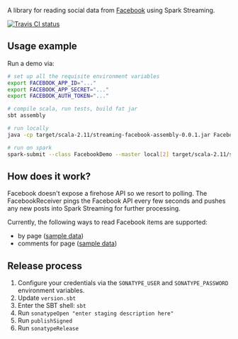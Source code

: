 A library for reading social data from [Facebook](https://www.facebook.com) using Spark Streaming.

[![Travis CI status](https://api.travis-ci.org/CatalystCode/streaming-facebook.svg?branch=master)](https://travis-ci.org/CatalystCode/streaming-facebook)

## Usage example ##

Run a demo via:

```sh
# set up all the requisite environment variables
export FACEBOOK_APP_ID="..."
export FACEBOOK_APP_SECRET="..."
export FACEBOOK_AUTH_TOKEN="..."

# compile scala, run tests, build fat jar
sbt assembly

# run locally
java -cp target/scala-2.11/streaming-facebook-assembly-0.0.1.jar FacebookDemo standalone

# run on spark
spark-submit --class FacebookDemo --master local[2] target/scala-2.11/streaming-facebook-assembly-0.0.1.jar spark
```

## How does it work? ##

Facebook doesn't expose a firehose API so we resort to polling. The FacebookReceiver pings the Facebook API every few
seconds and pushes any new posts into Spark Streaming for further processing.

Currently, the following ways to read Facebook items are supported:
- by page ([sample data](https://www.facebook.com/pg/aljazeera/posts/))
- comments for page ([sample data](https://www.facebook.com/forbes/posts/10155598401707509?comment_id=10155598513972509))

## Release process ##

1. Configure your credentials via the `SONATYPE_USER` and `SONATYPE_PASSWORD` environment variables.
2. Update `version.sbt`
3. Enter the SBT shell: `sbt`
4. Run `sonatypeOpen "enter staging description here"`
5. Run `publishSigned`
6. Run `sonatypeRelease`
